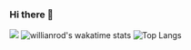 ### Hi there 👋
![](https://github-readme-stats.vercel.app/api?username=fidele000&count_private=true&show_icons=true)
![willianrod's wakatime stats](https://github-readme-stats.vercel.app/api/wakatime?username=fidele000)
![Top Langs](https://github-readme-stats.vercel.app/api/top-langs/?username=fidele000)




<!--
**fidele000/fidele000** is a ✨ _special_ ✨ repository because its `README.md` (this file) appears on your GitHub profile.

Here are some ideas to get you started:

- 🔭 I’m currently working on ...
- 🌱 I’m currently learning ...
- 👯 I’m looking to collaborate on ...
- 🤔 I’m looking for help with ...
- 💬 Ask me about ...
- 📫 How to reach me: ...
- 😄 Pronouns: ...
- ⚡ Fun fact: ...
-->

